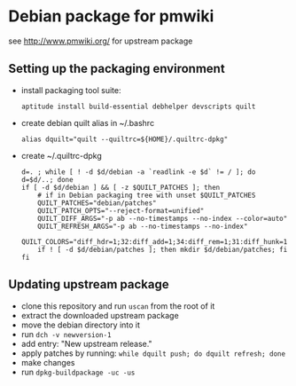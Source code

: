 # Debian package for pmwiki

see http://www.pmwiki.org/ for upstream package

## Setting up the packaging environment

* install packaging tool suite:

	```
    aptitude install build-essential debhelper devscripts quilt
    ```
* create debian quilt alias in ~/.bashrc

	```
    alias dquilt="quilt --quiltrc=${HOME}/.quiltrc-dpkg"
   	```
* create ~/.quiltrc-dpkg

	```
    d=. ; while [ ! -d $d/debian -a `readlink -e $d` != / ]; do d=$d/..; done
    if [ -d $d/debian ] && [ -z $QUILT_PATCHES ]; then
        # if in Debian packaging tree with unset $QUILT_PATCHES
        QUILT_PATCHES="debian/patches"
        QUILT_PATCH_OPTS="--reject-format=unified"
        QUILT_DIFF_ARGS="-p ab --no-timestamps --no-index --color=auto"
        QUILT_REFRESH_ARGS="-p ab --no-timestamps --no-index"
        QUILT_COLORS="diff_hdr=1;32:diff_add=1;34:diff_rem=1;31:diff_hunk=1;33:diff_ctx=35:diff_cctx=33"
        if ! [ -d $d/debian/patches ]; then mkdir $d/debian/patches; fi
    fi
	```
    
## Updating upstream package

* clone this repository and run `uscan` from the root of it 
* extract the downloaded upstream package
* move the debian directory into it
* run `dch -v newversion-1`
* add entry: "New upstream release."
* apply patches by running: `while dquilt push; do dquilt refresh; done`
* make changes
* run `dpkg-buildpackage -uc -us`